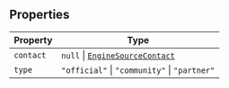 ## Properties

| Property                       | Type                                                      |
| ------------------------------ | --------------------------------------------------------- |
| <a id="contact"></a> `contact` | `null` \| [`EngineSourceContact`](EngineSourceContact.md) |
| <a id="type"></a> `type`       | `"official"` \| `"community"` \| `"partner"`              |
